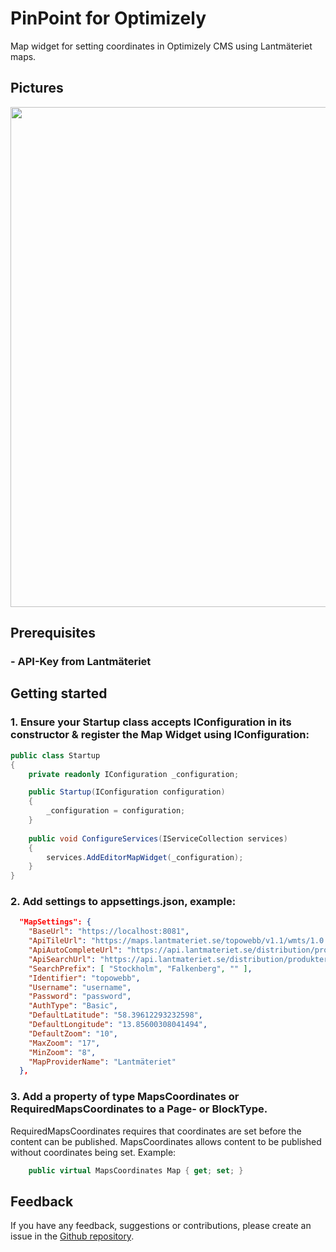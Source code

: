 # PinPoint for Optimizely
Map widget for setting coordinates in Optimizely CMS using Lantmäteriet maps.

## Pictures
<img src="https://raw.githubusercontent.com/preciofishbone/Optimizely-PinPoint/refs/heads/main/Pictures/Ekens-lantmateriet-bild2.png" width="800">

## Prerequisites
### - API-Key from Lantmäteriet

## Getting started

### 1.  Ensure your Startup class accepts IConfiguration in its constructor & register the Map Widget using IConfiguration:
```csharp
public class Startup
{
    private readonly IConfiguration _configuration;

    public Startup(IConfiguration configuration)
    {
        _configuration = configuration;
    }
	
    public void ConfigureServices(IServiceCollection services)
    {
        services.AddEditorMapWidget(_configuration);
    }
}
```

### 2.  Add settings to appsettings.json, example:
```json
  "MapSettings": {
    "BaseUrl": "https://localhost:8081",
    "ApiTileUrl": "https://maps.lantmateriet.se/topowebb/v1.1/wmts/1.0.0/",
    "ApiAutoCompleteUrl": "https://api.lantmateriet.se/distribution/produkter/belagenhetsadress/v4.2/autocomplete/adress",
    "ApiSearchUrl": "https://api.lantmateriet.se/distribution/produkter/belagenhetsadress/v4.2/referens/fritext",
    "SearchPrefix": [ "Stockholm", "Falkenberg", "" ],
    "Identifier": "topowebb",
    "Username": "username",
    "Password": "password",
    "AuthType": "Basic",
    "DefaultLatitude": "58.39612293232598",
    "DefaultLongitude": "13.85600308041494",
    "DefaultZoom": "10",
    "MaxZoom": "17",
    "MinZoom": "8",
    "MapProviderName": "Lantmäteriet"
  },
```

### 3.  Add a property of type MapsCoordinates or RequiredMapsCoordinates to a Page- or BlockType.
RequiredMapsCoordinates requires that coordinates are set before the content can be published. 
MapsCoordinates allows content to be published without coordinates being set. Example:
```csharp    
    public virtual MapsCoordinates Map { get; set; }
```

## Feedback
If you have any feedback, suggestions or contributions, please create an issue in the [Github repository](https://github.com/preciofishbone/Optimizely-PinPoint).
